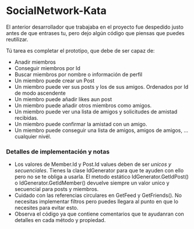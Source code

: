 # SocialNetwork-Kata
El anterior desarrollador que trabajaba en el proyecto fue despedido justo antes de que entrases tu, pero dejo algún código que piensas que puedes reutilizar.

Tú tarea es completar el prototipo, que debe de ser capaz de:

* Anadir miembros
* Conseguir miembros por Id
* Buscar miembros por nombre o información de perfil
* Un miembro puede crear un Post
* Un miembro puede ver sus posts y los de sus amigos. Ordenados por Id de modo ascendente
* Un miembro puede añadir likes aun post
* Un miembro puede añadir otros miembros como amigos.
* Un miembro puede ver una lista de amigos y solicitudes de amistad recibidas.
* Un miembro puede confirmar la amistad con un amigo.
* Un miembro puede conseguir una lista de amigos, amigos de amigos, ... cualquier nivél.


### Detalles de implementación y notas
- Los valores de Member.Id y Post.Id values deben de ser *unicos y secuenciales*. Tienes la clase IdGenerator para que te ayuden con ello pero no se te obliga a usarla. El metodo estático IdGenerator.GetIdPost() o IdGenerator.GetIdMember() devuelve siempre un valor unico y secuencial para posts y miembros.
- Cuidado con las referencias circulares en GetFeed y GetFriends(). No necesitas implementar filtros pero puedes llegara al punto en que lo necesites para evitar esto.
- Observa el código ya que contiene comentarios que te ayudanran con detalles en cada método y propiedad.
